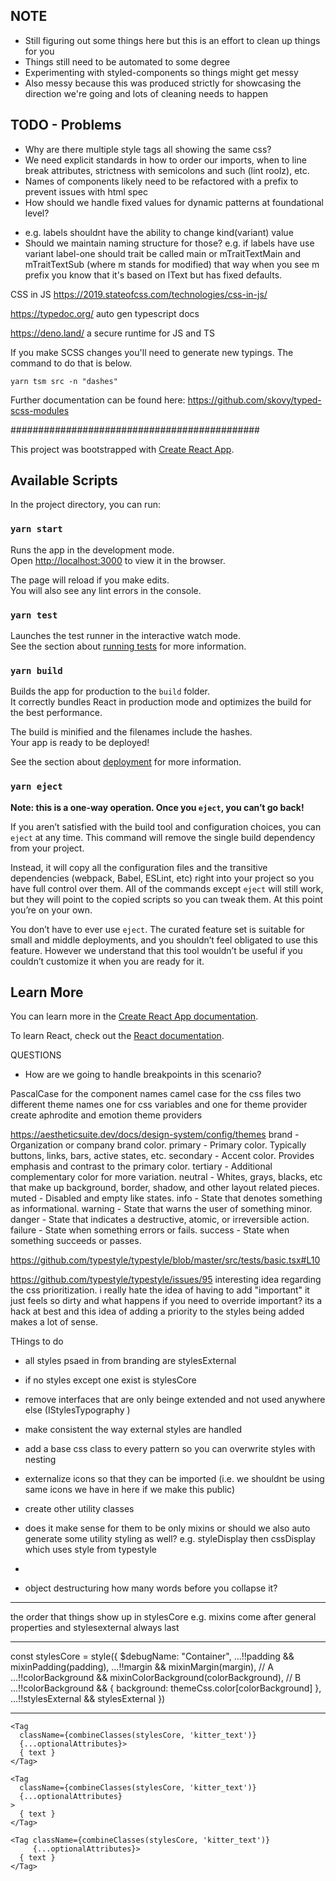 ## NOTE
- Still figuring out some things here but this is an effort to clean up things for you
- Things still need to be automated to some degree
- Experimenting with styled-components so things might get messy
- Also messy because this was produced strictly for showcasing the direction we're going and lots of cleaning needs to happen

## TODO - Problems
- Why are there multiple style tags all showing the same css?
- We need explicit standards in how to order our imports, when to line break attributes, strictness with semicolons and such (lint roolz), etc.
- Names of components likely need to be refactored with a prefix to prevent issues with html spec
- How should we handle fixed values for dynamic patterns at foundational level?
+ e.g. labels shouldnt have the ability to change kind(variant) value
+ Should we maintain naming structure for those? e.g. if labels have use variant label-one should
  trait be called main or mTraitTextMain and mTraitTextSub (where m stands for modified) that way
  when you see m prefix you know that it's based on IText but has fixed defaults.

CSS in JS
https://2019.stateofcss.com/technologies/css-in-js/

https://typedoc.org/
auto gen typescript docs

https://deno.land/
a secure runtime for JS and TS

If you make SCSS changes you'll need to generate new typings. The command to do that is below.
```
yarn tsm src -n "dashes"
```
Further documentation can be found here: https://github.com/skovy/typed-scss-modules

#############################################

This project was bootstrapped with [Create React App](https://github.com/facebook/create-react-app).

## Available Scripts

In the project directory, you can run:

### `yarn start`

Runs the app in the development mode.<br />
Open [http://localhost:3000](http://localhost:3000) to view it in the browser.

The page will reload if you make edits.<br />
You will also see any lint errors in the console.

### `yarn test`

Launches the test runner in the interactive watch mode.<br />
See the section about [running tests](https://facebook.github.io/create-react-app/docs/running-tests) for more information.

### `yarn build`

Builds the app for production to the `build` folder.<br />
It correctly bundles React in production mode and optimizes the build for the best performance.

The build is minified and the filenames include the hashes.<br />
Your app is ready to be deployed!

See the section about [deployment](https://facebook.github.io/create-react-app/docs/deployment) for more information.

### `yarn eject`

**Note: this is a one-way operation. Once you `eject`, you can’t go back!**

If you aren’t satisfied with the build tool and configuration choices, you can `eject` at any time. This command will remove the single build dependency from your project.

Instead, it will copy all the configuration files and the transitive dependencies (webpack, Babel, ESLint, etc) right into your project so you have full control over them. All of the commands except `eject` will still work, but they will point to the copied scripts so you can tweak them. At this point you’re on your own.

You don’t have to ever use `eject`. The curated feature set is suitable for small and middle deployments, and you shouldn’t feel obligated to use this feature. However we understand that this tool wouldn’t be useful if you couldn’t customize it when you are ready for it.

## Learn More

You can learn more in the [Create React App documentation](https://facebook.github.io/create-react-app/docs/getting-started).

To learn React, check out the [React documentation](https://reactjs.org/).



QUESTIONS

- How are we going to handle breakpoints in this scenario?

PascalCase for the component names
camel case for the css files
two different theme names one for css variables and one for theme provider
create aphrodite and emotion theme providers

https://aestheticsuite.dev/docs/design-system/config/themes
brand - Organization or company brand color.
primary - Primary color. Typically buttons, links, bars, active states, etc.
secondary - Accent color. Provides emphasis and contrast to the primary color.
tertiary - Additional complementary color for more variation.
neutral - Whites, grays, blacks, etc that make up background, border, shadow, and other layout related pieces.
muted - Disabled and empty like states.
info - State that denotes something as informational.
warning - State that warns the user of something minor.
danger - State that indicates a destructive, atomic, or irreversible action.
failure - State when something errors or fails.
success - State when something succeeds or passes.


https://github.com/typestyle/typestyle/blob/master/src/tests/basic.tsx#L10



https://github.com/typestyle/typestyle/issues/95
interesting idea regarding the css prioritization. i really hate the idea of having to add "important" it just feels so dirty and what happens if you need to override important? its a hack at best and this idea of adding a priority to the styles being added makes a lot of sense.


THings to do
- all styles psaed in from branding are stylesExternal
- if no styles except one exist is stylesCore
- remove interfaces that are only beinge extended and not used anywhere else (IStylesTypography
)
- make consistent the way external styles are handled
- add a base css class to every pattern so you can overwrite styles with nesting
- externalize icons so that they can be imported (i.e. we shouldnt be using same icons we have in here if we make this public)
- create other utility classes
- does it make sense for them to be only mixins or should we also auto generate some utility styling as well? e.g. styleDisplay then cssDisplay which uses style from typestyle
-



- object destructuring how many words before you collapse it?

---------------

the order that things show up in stylesCore
e.g. mixins come after general properties and stylesexternal always last

---------------

const stylesCore = style({
    $debugName: "Container",
    ...!!padding         && mixinPadding(padding),
    ...!!margin          && mixinMargin(margin),
    // A
    ...!!colorBackground && mixinColorBackground(colorBackground),
    // B
    ...!!colorBackground && { background: themeCss.color[colorBackground] },
    ...!!stylesExternal  && stylesExternal
  })

  ---------------

    <Tag
      className={combineClasses(stylesCore, 'kitter_text')}
      {...optionalAttributes}>
      { text }
    </Tag>

    <Tag
      className={combineClasses(stylesCore, 'kitter_text')}
      {...optionalAttributes}
    >
      { text }
    </Tag>

    <Tag className={combineClasses(stylesCore, 'kitter_text')}
         {...optionalAttributes}>
      { text }
    </Tag>
